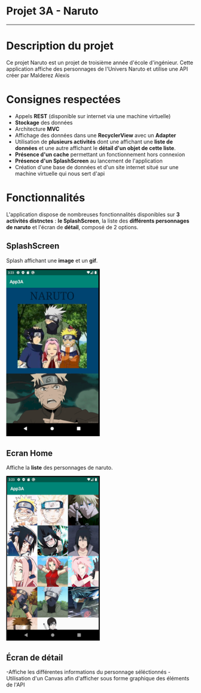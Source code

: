 #  Projet 3A - Naruto
---

# Description du projet

Ce projet Naruto est un projet de troisième année d'école d'ingénieur. Cette application affiche des personnages de l'Univers Naruto et utilise une API créer par Malderez Alexis

# Consignes respectées
- Appels **REST** (disponible sur internet via une machine virtuelle)
- **Stockage** des données
- Architecture **MVC**
- Affichage des données dans une **RecyclerView** avec un **Adapter**
- Utilisation de **plusieurs activités** dont une affichant une **liste de données** et une autre affichant le **détail d'un objet de cette liste**.
- **Présence d'un cache** permettant un fonctionnement hors connexion
- **Présence d'un SplashScreen** au lancement de l'application
- Création d'une base de données et d'un site internet situé sur une machine virtuelle qui nous sert d'api

# Fonctionnalités

L'application dispose de nombreuses fonctionnalités disponibles sur **3 activités distnctes** : **le SplashScreen**, la liste des **différents personnages de naruto** et l'écran de **détail**, composé de 2 options. 


## SplashScreen

Splash affichant une **image** et un **gif**.

<img src ="https://github.com/CallMeAze/App3A/blob/master/Image_GH/Splash.PNG" width="250"/>

## Ecran Home

Affiche la **liste** des personnages de naruto.

<img src ="https://github.com/CallMeAze/App3A/blob/master/Image_GH/Accueil.PNG" width="250"/>

## Écran de détail

-Affiche les différentes informations du personnage séléctionnés
-Utilisation d'un Canvas afin d'afficher sous forme graphique des éléments de l'API

